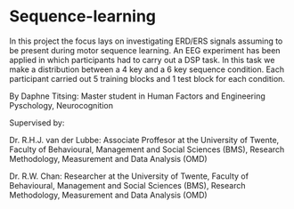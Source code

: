 # Sequence-learning
In this project the focus lays on investigating ERD/ERS signals assuming to be present during motor sequence learning. 
An EEG experiment has been applied in which participants had to carry out a DSP task. 
In this task we make a distribution between a 4 key and a 6 key sequence condition. 
Each participant carried out 5 training blocks and 1 test block for each condition.

By Daphne Titsing:
Master student in Human Factors and Engineering Pyschology, Neurocognition

Supervised by: 

Dr. R.H.J. van der Lubbe:
Associate Proffesor at the University of Twente, 
Faculty of Behavioural, Management and Social Sciences (BMS), Research Methodology, Measurement and Data Analysis (OMD)

Dr. R.W. Chan:
Researcher at the University of Twente,
Faculty of Behavioural, Management and Social Sciences (BMS), Research Methodology, Measurement and Data Analysis (OMD)



